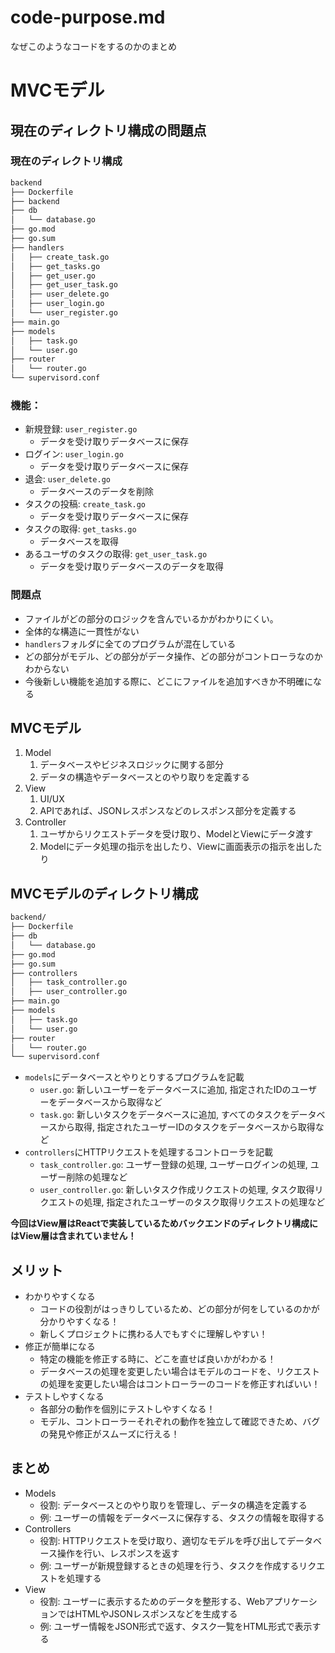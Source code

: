 # code-purpose.md
なぜこのようなコードをするのかのまとめ

# MVCモデル
## 現在のディレクトリ構成の問題点
### 現在のディレクトリ構成
```sh
backend
├── Dockerfile
├── backend
├── db
│   └── database.go
├── go.mod
├── go.sum
├── handlers
│   ├── create_task.go
│   ├── get_tasks.go
│   ├── get_user.go
│   ├── get_user_task.go
│   ├── user_delete.go
│   ├── user_login.go
│   └── user_register.go
├── main.go
├── models
│   ├── task.go
│   └── user.go
├── router
│   └── router.go
└── supervisord.conf
```
### 機能：
- 新規登録: `user_register.go`
  - データを受け取りデータベースに保存
- ログイン: `user_login.go`
  - データを受け取りデータベースに保存
- 退会: `user_delete.go`
  - データベースのデータを削除
- タスクの投稿: `create_task.go`
  - データを受け取りデータベースに保存
- タスクの取得: `get_tasks.go`
  - データベースを取得
- あるユーザのタスクの取得: `get_user_task.go`
  - データを受け取りデータベースのデータを取得

### 問題点
- ファイルがどの部分のロジックを含んでいるかがわかりにくい。
- 全体的な構造に一貫性がない
- `handlers`フォルダに全てのプログラムが混在している
- どの部分がモデル、どの部分がデータ操作、どの部分がコントローラなのかわからない
- 今後新しい機能を追加する際に、どこにファイルを追加すべきか不明確になる

## MVCモデル
1. Model
   1. データベースやビジネスロジックに関する部分
   2. データの構造やデータベースとのやり取りを定義する
2. View
   1. UI/UX
   2. APIであれば、JSONレスポンスなどのレスポンス部分を定義する
3. Controller
   1. ユーザからリクエストデータを受け取り、ModelとViewにデータ渡す
   2. Modelにデータ処理の指示を出したり、Viewに画面表示の指示を出したり

## MVCモデルのディレクトリ構成
```sh
backend/
├── Dockerfile
├── db
│   └── database.go
├── go.mod
├── go.sum
├── controllers
│   ├── task_controller.go
│   ├── user_controller.go
├── main.go
├── models
│   ├── task.go
│   └── user.go
├── router
│   └── router.go
└── supervisord.conf
```
- `models`にデータベースとやりとりするプログラムを記載
  - `user.go`: 新しいユーザーをデータベースに追加, 指定されたIDのユーザーをデータベースから取得など
  - `task.go`: 新しいタスクをデータベースに追加, すべてのタスクをデータベースから取得, 指定されたユーザーIDのタスクをデータベースから取得など
- `controllers`にHTTPリクエストを処理するコントローラを記載
  - `task_controller.go`: ユーザー登録の処理, ユーザーログインの処理, ユーザー削除の処理など
  - `user_controller.go`: 新しいタスク作成リクエストの処理, タスク取得リクエストの処理, 指定されたユーザーのタスク取得リクエストの処理など


**今回はView層はReactで実装しているためバックエンドのディレクトリ構成にはView層は含まれていません！**

## メリット
- わかりやすくなる
  - コードの役割がはっきりしているため、どの部分が何をしているのかが分かりやすくなる！
  - 新しくプロジェクトに携わる人でもすぐに理解しやすい！
- 修正が簡単になる
  - 特定の機能を修正する時に、どこを直せば良いかがわかる！
  - データベースの処理を変更したい場合はモデルのコードを、リクエストの処理を変更したい場合はコントローラーのコードを修正すればいい！
- テストしやすくなる
  - 各部分の動作を個別にテストしやすくなる！
  - モデル、コントローラーそれぞれの動作を独立して確認できため、バグの発見や修正がスムーズに行える！

## まとめ
- Models
  - 役割: データベースとのやり取りを管理し、データの構造を定義する
  - 例: ユーザーの情報をデータベースに保存する、タスクの情報を取得する
- Controllers
  - 役割: HTTPリクエストを受け取り、適切なモデルを呼び出してデータベース操作を行い、レスポンスを返す
  - 例: ユーザーが新規登録するときの処理を行う、タスクを作成するリクエストを処理する
- View
  - 役割: ユーザーに表示するためのデータを整形する、WebアプリケーションではHTMLやJSONレスポンスなどを生成する
  - 例: ユーザー情報をJSON形式で返す、タスク一覧をHTML形式で表示する